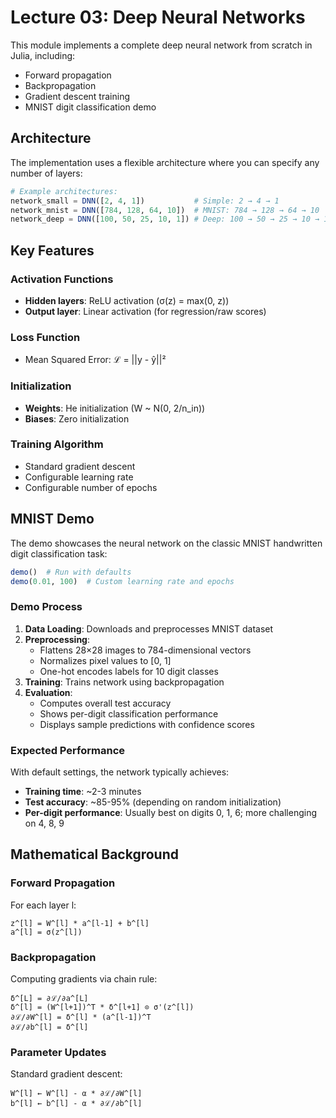 # Lecture 03: Deep Neural Networks

This module implements a complete deep neural network from scratch in Julia, including:

- Forward propagation
- Backpropagation
- Gradient descent training
- MNIST digit classification demo

## Architecture

The implementation uses a flexible architecture where you can specify any number of layers:

```julia
# Example architectures:
network_small = DNN([2, 4, 1])           # Simple: 2 → 4 → 1
network_mnist = DNN([784, 128, 64, 10])  # MNIST: 784 → 128 → 64 → 10
network_deep = DNN([100, 50, 25, 10, 1]) # Deep: 100 → 50 → 25 → 10 → 1
```

## Key Features

### Activation Functions
- **Hidden layers**: ReLU activation (σ(z) = max(0, z))
- **Output layer**: Linear activation (for regression/raw scores)

### Loss Function
- Mean Squared Error: ℒ = ||y - ŷ||²

### Initialization
- **Weights**: He initialization (W ~ N(0, 2/n_in))
- **Biases**: Zero initialization

### Training Algorithm
- Standard gradient descent
- Configurable learning rate
- Configurable number of epochs

## MNIST Demo

The demo showcases the neural network on the classic MNIST handwritten digit classification task:

```julia
demo()  # Run with defaults
demo(0.01, 100)  # Custom learning rate and epochs
```

### Demo Process
1. **Data Loading**: Downloads and preprocesses MNIST dataset
2. **Preprocessing**: 
   - Flattens 28×28 images to 784-dimensional vectors
   - Normalizes pixel values to [0, 1]
   - One-hot encodes labels for 10 digit classes
3. **Training**: Trains network using backpropagation
4. **Evaluation**: 
   - Computes overall test accuracy
   - Shows per-digit classification performance
   - Displays sample predictions with confidence scores

### Expected Performance
With default settings, the network typically achieves:
- **Training time**: ~2-3 minutes
- **Test accuracy**: ~85-95% (depending on random initialization)
- **Per-digit performance**: Usually best on digits 0, 1, 6; more challenging on 4, 8, 9

## Mathematical Background

### Forward Propagation
For each layer l:
```
z^[l] = W^[l] * a^[l-1] + b^[l]
a^[l] = σ(z^[l])
```

### Backpropagation
Computing gradients via chain rule:
```
δ^[L] = ∂ℒ/∂a^[L]
δ^[l] = (W^[l+1])^T * δ^[l+1] ⊙ σ'(z^[l])
∂ℒ/∂W^[l] = δ^[l] * (a^[l-1])^T
∂ℒ/∂b^[l] = δ^[l]
```

### Parameter Updates
Standard gradient descent:
```
W^[l] ← W^[l] - α * ∂ℒ/∂W^[l]
b^[l] ← b^[l] - α * ∂ℒ/∂b^[l]
```
